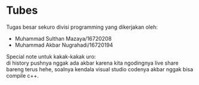 # Tubes
Tugas besar sekuro divisi programming yang dikerjakan oleh:
- Muhammad Sulthan Mazaya/16720208
- Muhammad Akbar Nugrahadi/16720194

Special note untuk kakak-kakak uro: <br>
di history pushnya nggak ada akbar karena kita ngodingnya live share bareng terus hehe, soalnya kendala visual studio codenya akbar nggak bisa compile c++.
